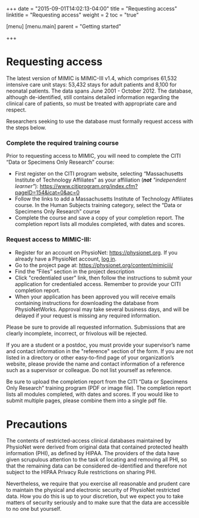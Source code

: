 +++
date = "2015-09-01T14:02:13-04:00"
title = "Requesting access"
linktitle = "Requesting access"
weight = 2
toc = "true"

[menu]
  [menu.main]
    parent = "Getting started"

+++

# Requesting access

The latest version of MIMIC is MIMIC-III v1.4, which comprises 61,532 intensive care unit stays: 53,432 stays for adult patients and 8,100 for neonatal patients. The data spans June 2001 - October 2012. The database, although de-identified, still contains detailed information regarding the clinical care of patients, so must be treated with appropriate care and respect.

Researchers seeking to use the database must formally request access with the steps below.

### Complete the required training course

Prior to requesting access to MIMIC, you will need to complete the CITI “Data or Specimens Only Research” course:

- First register on the CITI program website, selecting “Massachusetts Institute of Technology Affiliates” as your affiliation (_**not** "independent learner"_): https://www.citiprogram.org/index.cfm?pageID=154&icat=0&ac=0
- Follow the links to add a Massachusetts Institute of Technology Affiliates course. In the Human Subjects training category, select the “Data or Specimens Only Research” course
- Complete the course and save a copy of your completion report.  The completion report lists all modules completed, with dates and scores.

### Request access to MIMIC-III:

- Register for an account on PhysioNet: https://physionet.org. If you already have a PhysioNet account, [log in](https://physionet.org/login/).
- Go to the project page at: https://physionet.org/content/mimiciii/
- Find the “Files” section in the project description
- Click "credentialed user" link, then follow the instructions to submit your application for credentialed access. Remember to provide your CITI completion report.
- When your application has been approved you will receive emails containing instructions for downloading the database from PhysioNetWorks. Approval may take several business days, and will be delayed if your request is missing any required information.

Please be sure to provide all requested information. Submissions that are clearly incomplete, incorrect, or frivolous will be rejected.

If you are a student or a postdoc, you must provide your supervisor’s name and contact information in the "reference" section of the form. If you are not listed in a directory or other easy-to-find page of your organization’s website, please provide the name and contact information of a reference such as a supervisor or colleague. Do not list yourself as reference.

Be sure to upload the completion report from the CITI “Data or Specimens Only Research” training program (PDF or image file). The completion report lists all modules completed, with dates and scores. If you would like to submit multiple pages, please combine them into a single pdf file.

# Precautions

The contents of restricted-access clinical databases maintained by PhysioNet were derived from original data that contained protected health information (PHI), as defined by HIPAA. The providers of the data have given scrupulous attention to the task of locating and removing all PHI, so that the remaining data can be considered de-identified and therefore not subject to the HIPAA Privacy Rule restrictions on sharing PHI.

Nevertheless, we require that you exercise all reasonable and prudent care to maintain the physical and electronic security of PhysioNet restricted data. How you do this is up to your discretion, but we expect you to take matters of security seriously and to make sure that the data are accessible to no one but yourself.